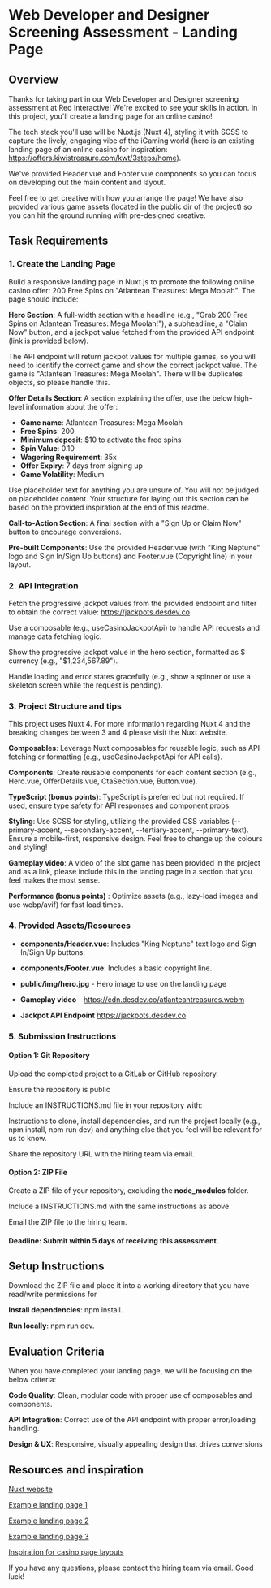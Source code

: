 # Web Developer and Designer Screening Assessment - Landing Page

## Overview

Thanks for taking part in our Web Developer and Designer screening assessment at Red Interactive! We're excited to see your skills in action. In this project, you'll create a landing page for an online casino!

The tech stack you'll use will be Nuxt.js (Nuxt 4), styling it with SCSS to capture the lively, engaging vibe of the iGaming world (here is an existing landing page of an online casino for inspiration: https://offers.kiwistreasure.com/kwt/3steps/home). 

We've provided Header.vue and Footer.vue components so you can focus on developing out the main content and layout. 

Feel free to get creative with how you arrange the page! We have also provided various game assets (located in the public dir of the project) so you can hit the ground running with pre-designed creative.


## Task Requirements

### 1. Create the Landing Page

Build a responsive landing page in Nuxt.js to promote the following online casino offer: 200 Free Spins on "Atlantean Treasures: Mega Moolah". The page should include:



**Hero Section**: A full-width section with a headline (e.g., "Grab 200 Free Spins on Atlantean Treasures: Mega Moolah!"), a subheadline, a "Claim Now" button, and a jackpot value fetched from the provided API endpoint (link is provided below). 

The API endpoint will return jackpot values for multiple games, so you will need to identify the correct game and show the correct jackpot value. The game is "Atlantean Treasures: Mega Moolah". There will be duplicates objects, so please handle this.


**Offer Details Section**: A section explaining the offer, use the below high-level information about the offer:

* **Game name**: Atlantean Treasures: Mega Moolah
* **Free Spins**: 200
* **Minimum deposit**: $10 to activate the free spins
* **Spin Value**: 0.10
* **Wagering Requirement**: 35x
* **Offer Expiry**: 7 days from signing up
* **Game Volatility**: Medium

Use placeholder text for anything you are unsure of. You will not be judged on placeholder content. Your structure for laying out this section can be based on the provided inspiration at the end of this readme.


**Call-to-Action Section**: A final section with a "Sign Up or Claim Now" button to encourage conversions.



**Pre-built Components**: Use the provided Header.vue (with "King Neptune" logo and Sign In/Sign Up buttons) and Footer.vue (Copyright line) in your layout.

### 2. API Integration

Fetch the progressive jackpot values from the provided endpoint and filter to obtain the correct value: https://jackpots.desdev.co

Use a composable (e.g., useCasinoJackpotApi) to handle API requests and manage data fetching logic.

Show the progressive jackpot value in the hero section, formatted as $ currency (e.g., "$1,234,567.89").

Handle loading and error states gracefully (e.g., show a spinner or use a skeleton screen while the request is pending).


### 3. Project Structure and tips


This project uses Nuxt 4. For more information regarding Nuxt 4 and the breaking changes between 3 and 4 please visit the Nuxt website.


**Composables**: Leverage Nuxt composables for reusable logic, such as API fetching or formatting (e.g., useCasinoJackpotApi for API calls).



**Components**: Create reusable components for each content section (e.g., Hero.vue, OfferDetails.vue,  CtaSection.vue, Button.vue).



**TypeScript (bonus points)**: TypeScript is preferred but not required. If used, ensure type safety for API responses and component props.



**Styling**: Use SCSS for styling, utilizing the provided CSS variables (--primary-accent, --secondary-accent, --tertiary-accent, --primary-text). Ensure a mobile-first, responsive design. Feel free to change up the colours and styling!

**Gameplay video**: A video of the slot game has been provided in the project and as a link, please include this in the landing page in a section that you feel makes the most sense. 

**Performance (bonus points)** : Optimize assets (e.g., lazy-load images and use webp/avif) for fast load times.

### 4. Provided Assets/Resources

* **components/Header.vue**: Includes "King Neptune" text logo and Sign In/Sign Up buttons.

* **components/Footer.vue**: Includes a basic copyright line.

* **public/img/hero.jpg** - Hero image to use on the landing page

* **Gameplay video** - https://cdn.desdev.co/atlanteantreasures.webm 

* **Jackpot API Endpoint** https://jackpots.desdev.co


### 5. Submission Instructions





#### Option 1: Git Repository

Upload the completed project to a GitLab or GitHub repository.



Ensure the repository is public



Include an INSTRUCTIONS.md file in your repository with:





Instructions to clone, install dependencies, and run the project locally (e.g., npm install, npm run dev) and anything else that you feel will be relevant for us to know.



Share the repository URL with the hiring team via email.



#### Option 2: ZIP File





Create a ZIP file of your repository, excluding the **node_modules** folder.



Include a INSTRUCTIONS.md with the same instructions as above.



Email the ZIP file to the hiring team.



#### Deadline: Submit within 5 days of receiving this assessment.

## Setup Instructions





Download the ZIP file and place it into a working directory that you have read/write permissions for



**Install dependencies**: npm install.



**Run locally**: npm run dev.



## Evaluation Criteria


When you have completed your landing page, we will be focusing on the below criteria:


**Code Quality**: Clean, modular code with proper use of composables and components.



**API Integration**: Correct use of the API endpoint with proper error/loading handling.



**Design & UX**: Responsive, visually appealing design that drives conversions

## Resources and inspiration





[Nuxt website](https://nuxt.com)


[Example landing page 1](https://offers.kiwistreasure.com/kwt/3steps/home)

[Example landing page 2](https://offers.jackpotcitycasino.com/jpc/mm)

[Example landing page 3](https://jackpotcityontario.com/ontario)

[Inspiration for casino page layouts](https://games.paddypower.com/)


If you have any questions, please contact the hiring team via email. Good luck!
